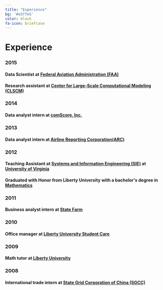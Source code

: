 ```yaml
---
title: "Experience"
bg: '#e5ffe5'
color: black
fa-icon: briefcase
---
```


# Experience

### 2015

#### Data Scientist at [**Federal Aviation Administration (FAA)**](http://www.faa.gov/)

#### Research assistant at [**Center for Large-Scale Computational Modeling (CLSCM)**](http://www.virginia.edu/CLSCM/)

### 2014

#### Data analyst intern at [**comScore, Inc.**](http://www.comscore.com/)

### 2013

#### Data analyst intern at [**Airline Reporting Corporation(ARC)**](https://www.arccorp.com/index.jsp)

### 2012

#### Teaching Assistant at [**Systems and Information Engineering (SIE)**](http://www.sys.virginia.edu/) at [**University of Virginia**](http://www.virginia.edu/)

#### Graduated with Honor from **Liberty University** with a bachelor's degree in [**Mathematics**](http://www.liberty.edu/academics/arts-sciences/math/)

### 2011

#### Business analyst intern at [**State Farm**](https://www.statefarm.com/)

### 2010

#### Office manager at [**Liberty University Student Care**](http://www.liberty.edu/studentaffairs/studentcare/)

### 2009

#### Math tutor at [**Liberty University**](http://www.liberty.edu/)

### 2008

#### International trade intern at [**State Grid Corporation of China (SGCC)**](http://www.sgcc.com.cn/ywlm/index.shtml)
